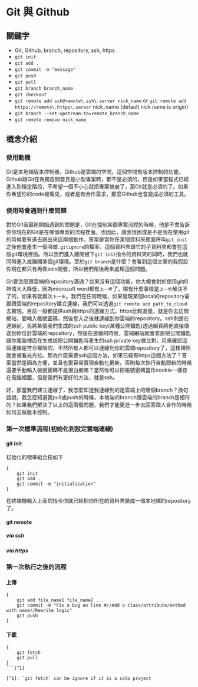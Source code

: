 # Git 與 Github

## 關鍵字
- Git, Github, branch, repository, ssh, https
- `git init`
- `git add .`
- `git commit -m "message"`
- `git push`
- `git pull`
- `git branch branch_name`
- `git checkout`
- `git remote add ssh@remote\.ssh\.server nick_name` or `git remote add https://remote\.https\.server` nick_name (default nick name is origin)
- `git branch --set-upstream-to=remote_branch_name`
- `git remote remove nick_name`

## 概念介紹
### 使用動機
Git是本地端版本控制器，Github是雲端的空間，這個空間有版本控制的功能。Github跟Git在做獨自開發且是小型專案時，都不是必須的，但是如果當程式已經進入到穩定階段，不希望一個不小心就把專案搞崩了，那Git就是必須的了。如果你希望你的code被看見，或者是有合作需求，那麼Github也會變成必須的工具。
### 使用時會遇到什麼問題
對於Git我最剛開始遇到的問題是，Git在控制某個專案流程的時候，他是不會告訴你你現在的Git是在哪個專案的流程裡面。也因此，讓我很困或是不是我在使用git的時候要有進去跟出來這兩個動作。答案是當你在某個資料夾裡面呼叫`git init`之後他會產生一個叫做`.gitignore`的檔案，這個資料夾跟它的子資料夾都會在這個git環境裡面。所以我們進入離開被下`git init`指令的資料夾的同時，我們也就同時進入或離開某個git環境。至於`git branch`是什麼？會看到這個文章的我假設你現在都只有再做solo開發，所以我們稍後再來處理這個問題。

Git要怎麼跟雲端的repository溝通？如果沒有這個功能，你大概會對於使用git的熱情大大降低，因為microsoft word都有`上一步`了，哪有什麼事情是`上一步`解決不了的，如果有就兩次`上一步`。我們在任何時候，如果發現某個local的repository需要跟雲端的repository建立連線，我們可以透過`git remote add path_to_cloud`去實現，目前一般都提供ssh與https的連線方式。https比較直覺，就是你去訪問網站，要輸入帳號密碼，然後登入之後就連線到你雲端的repository。ssh則是在連線前，先將某個我們生成的ssh public key(某種公開鑰匙)透過網頁將他直接傳送到你位於雲端的repository，然後在連線的時候，雲端網站就會拿那把公開鑰匙跟你電腦裡面在生成該把公開鑰匙時產生的ssh private key做比對，用來確認這個連線是符合權限的，不然所有人都可以連線到你的雲端repository了，這樣裸照就會被看光光拉。那為什麼需要ssh這個方法，如果已經有https這個方法了？答案當然是因為方便，並且也更容易實現自動化更新。否則每次執行自動跟新的時候還要手動輸入帳號密碼不是很白痴嘛？當然你可以把帳號密碼當作cookie一樣存在電腦裡面，但是我們有更好的方法，就是ssh。

好，那當我們建立連線了，我怎麼知道我連線到的是雲端上的哪個branch？換句話說，我怎麼知道我pull或push的時候，本地端的branch跟雲端的branch是相符的？如果我們解決了以上的這兩個問題，我們才能更進一步去回答跟人合作的時候如何去做版本控制。
### 第一次標準流程(初始化到設定雲端連線)
#### git init
初始化的標準組合技如下
```
{
	git init
	git add .
	git commit -m "initialization"
}
```
在終端機輸入上面的指令你就已經把你所在的資料夾變成一個本地端的repository了。
#### git remote
##### via ssh
##### via https

### 第一次執行之後的流程
#### 上傳
```
{
	git add file_name1 file_name2 ...
	git commit -m "Fix a bug on line #//Add a class/attribute/method with name//Rewrite logic"
	git push
}
```
#### 下載
```
{
	git fetch
	git pull
}
```[^1]

[^1]: `git fetch` can be ignore if it is a solo project
